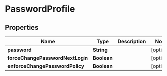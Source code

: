 
# PasswordProfile

## Properties
Name | Type | Description | Notes
------------ | ------------- | ------------- | -------------
**password** | **String** |  |  [optional]
**forceChangePasswordNextLogin** | **Boolean** |  |  [optional]
**enforceChangePasswordPolicy** | **Boolean** |  |  [optional]



